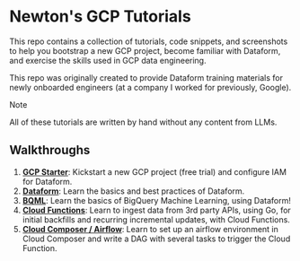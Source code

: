 # Newton's GCP Tutorials

This repo contains a collection of tutorials, code snippets, and screenshots to help you bootstrap a new GCP project, become familiar with Dataform, and exercise the skills used in GCP data engineering.

This repo was originally created to provide Dataform training materials for newly onboarded engineers (at a company I worked for previously, Google).

> [!NOTE]
> All of these tutorials are written by hand without any content from LLMs.

## Walkthroughs

1. **[GCP Starter](./GCP_STARTER.md)**: Kickstart a new GCP project (free trial) and configure IAM for Dataform.
2. **[Dataform](./DATAFORM.md)**: Learn the basics and best practices of Dataform.
3. **[BQML](BQML.md)**: Learn the basics of BigQuery Machine Learning, using Dataform!
4. **[Cloud Functions](CLOUD_FUNCTIONS.md)**: Learn to ingest data from 3rd party APIs, using Go, for initial backfills and recurring incremental updates, with Cloud Functions.
5. **[Cloud Composer / Airflow](COMPOSER_AIRFLOW.md)**: Learn to set up an airflow environment in Cloud Composer and write a DAG with several tasks to trigger the Cloud Function.
